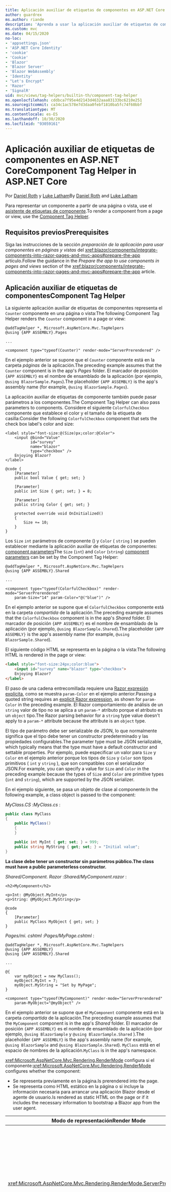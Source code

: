 ```yaml
---
title: Aplicación auxiliar de etiquetas de componentes en ASP.NET Core
author: guardrex
ms.author: riande
description: 'Aprenda a usar la aplicación auxiliar de etiquetas de componentes de ASP.NET Core para representar Razor componentes en páginas y vistas.'
ms.custom: mvc
ms.date: 04/15/2020
no-loc:
- 'appsettings.json'
- 'ASP.NET Core Identity'
- 'cookie'
- 'Cookie'
- 'Blazor'
- 'Blazor Server'
- 'Blazor WebAssembly'
- 'Identity'
- "Let's Encrypt"
- 'Razor'
- 'SignalR'
uid: mvc/views/tag-helpers/builtin-th/component-tag-helper
ms.openlocfilehash: cddbca7f95e4d2143d4632aaa83133bc6210e251
ms.sourcegitcommit: ca34c1ac578e7d3daa0febf1810ba5fc74f60bbf
ms.translationtype: MT
ms.contentlocale: es-ES
ms.lasthandoff: 10/30/2020
ms.locfileid: "93059161"
---
```

# <a name="component-tag-helper-in-aspnet-core"></a><span data-ttu-id="1b8fe-103">Aplicación auxiliar de etiquetas de componentes en ASP.NET Core</span><span class="sxs-lookup"><span data-stu-id="1b8fe-103">Component Tag Helper in ASP.NET Core</span></span>

<span data-ttu-id="1b8fe-104">Por [Daniel Roth](https://github.com/danroth27) y [Luke Latham](https://github.com/guardrex)</span><span class="sxs-lookup"><span data-stu-id="1b8fe-104">By [Daniel Roth](https://github.com/danroth27) and [Luke Latham](https://github.com/guardrex)</span></span>

<span data-ttu-id="1b8fe-105">Para representar un componente a partir de una página o vista, use el [asistente de etiquetas de componente](xref:Microsoft.AspNetCore.Mvc.TagHelpers.ComponentTagHelper).</span><span class="sxs-lookup"><span data-stu-id="1b8fe-105">To render a component from a page or view, use the [Component Tag Helper](xref:Microsoft.AspNetCore.Mvc.TagHelpers.ComponentTagHelper).</span></span>

## <a name="prerequisites"></a><span data-ttu-id="1b8fe-106">Requisitos previos</span><span class="sxs-lookup"><span data-stu-id="1b8fe-106">Prerequisites</span></span>

<span data-ttu-id="1b8fe-107">Siga las instrucciones de la sección *preparación de la aplicación para usar componentes en páginas y vistas* del <xref:blazor/components/integrate-components-into-razor-pages-and-mvc-apps#prepare-the-app> artículo.</span><span class="sxs-lookup"><span data-stu-id="1b8fe-107">Follow the guidance in the *Prepare the app to use components in pages and views* section of the <xref:blazor/components/integrate-components-into-razor-pages-and-mvc-apps#prepare-the-app> article.</span></span>

## <a name="component-tag-helper"></a><span data-ttu-id="1b8fe-108">Aplicación auxiliar de etiquetas de componentes</span><span class="sxs-lookup"><span data-stu-id="1b8fe-108">Component Tag Helper</span></span>

<span data-ttu-id="1b8fe-109">La siguiente aplicación auxiliar de etiquetas de componentes representa el `Counter` componente en una página o vista:</span><span class="sxs-lookup"><span data-stu-id="1b8fe-109">The following Component Tag Helper renders the `Counter` component in a page or view:</span></span>

```cshtml
@addTagHelper *, Microsoft.AspNetCore.Mvc.TagHelpers
@using {APP ASSEMBLY}.Pages

...

<component type="typeof(Counter)" render-mode="ServerPrerendered" />
```

<span data-ttu-id="1b8fe-110">En el ejemplo anterior se supone que el `Counter` componente está en la carpeta *páginas* de la aplicación.</span><span class="sxs-lookup"><span data-stu-id="1b8fe-110">The preceding example assumes that the `Counter` component is in the app's *Pages* folder.</span></span> <span data-ttu-id="1b8fe-111">El marcador de posición `{APP ASSEMBLY}` es el nombre de ensamblado de la aplicación (por ejemplo, `@using BlazorSample.Pages`).</span><span class="sxs-lookup"><span data-stu-id="1b8fe-111">The placeholder `{APP ASSEMBLY}` is the app's assembly name (for example, `@using BlazorSample.Pages`).</span></span>

<span data-ttu-id="1b8fe-112">La aplicación auxiliar de etiquetas de componente también puede pasar parámetros a los componentes.</span><span class="sxs-lookup"><span data-stu-id="1b8fe-112">The Component Tag Helper can also pass parameters to components.</span></span> <span data-ttu-id="1b8fe-113">Considere el siguiente `ColorfulCheckbox` componente que establece el color y el tamaño de la etiqueta de casilla:</span><span class="sxs-lookup"><span data-stu-id="1b8fe-113">Consider the following `ColorfulCheckbox` component that sets the check box label's color and size:</span></span>

```razor
<label style="font-size:@(Size)px;color:@Color">
    <input @bind="Value"
           id="survey" 
           name="blazor" 
           type="checkbox" />
    Enjoying Blazor?
</label>

@code {
    [Parameter]
    public bool Value { get; set; }

    [Parameter]
    public int Size { get; set; } = 8;

    [Parameter]
    public string Color { get; set; }

    protected override void OnInitialized()
    {
        Size += 10;
    }
}
```

<span data-ttu-id="1b8fe-114">Los `Size` `int` parámetros de componente () y `Color` ( `string` ) se pueden establecer mediante la aplicación auxiliar de etiquetas de componentes: [component parameters](xref:blazor/components/index#component-parameters)</span><span class="sxs-lookup"><span data-stu-id="1b8fe-114">The `Size` (`int`) and `Color` (`string`) [component parameters](xref:blazor/components/index#component-parameters) can be set by the Component Tag Helper:</span></span>

```cshtml
@addTagHelper *, Microsoft.AspNetCore.Mvc.TagHelpers
@using {APP ASSEMBLY}.Shared

...

<component type="typeof(ColorfulCheckbox)" render-mode="ServerPrerendered" 
    param-Size="14" param-Color="@("blue")" />
```

<span data-ttu-id="1b8fe-115">En el ejemplo anterior se supone que el `ColorfulCheckbox` componente está en la carpeta *compartida* de la aplicación.</span><span class="sxs-lookup"><span data-stu-id="1b8fe-115">The preceding example assumes that the `ColorfulCheckbox` component is in the app's *Shared* folder.</span></span> <span data-ttu-id="1b8fe-116">El marcador de posición `{APP ASSEMBLY}` es el nombre de ensamblado de la aplicación (por ejemplo, `@using BlazorSample.Shared`).</span><span class="sxs-lookup"><span data-stu-id="1b8fe-116">The placeholder `{APP ASSEMBLY}` is the app's assembly name (for example, `@using BlazorSample.Shared`).</span></span>

<span data-ttu-id="1b8fe-117">El siguiente código HTML se representa en la página o la vista:</span><span class="sxs-lookup"><span data-stu-id="1b8fe-117">The following HTML is rendered in the page or view:</span></span>

```html
<label style="font-size:24px;color:blue">
    <input id="survey" name="blazor" type="checkbox">
    Enjoying Blazor?
</label>
```

<span data-ttu-id="1b8fe-118">El paso de una cadena entrecomillada requiere una [ Razor expresión explícita](xref:mvc/views/razor#explicit-razor-expressions), como se muestra `param-Color` en el ejemplo anterior.</span><span class="sxs-lookup"><span data-stu-id="1b8fe-118">Passing a quoted string requires an [explicit Razor expression](xref:mvc/views/razor#explicit-razor-expressions), as shown for `param-Color` in the preceding example.</span></span> <span data-ttu-id="1b8fe-119">El Razor comportamiento de análisis de un `string` valor de tipo no se aplica a un `param-*` atributo porque el atributo es un `object` tipo.</span><span class="sxs-lookup"><span data-stu-id="1b8fe-119">The Razor parsing behavior for a `string` type value doesn't apply to a `param-*` attribute because the attribute is an `object` type.</span></span>

<span data-ttu-id="1b8fe-120">El tipo de parámetro debe ser serializable de JSON, lo que normalmente significa que el tipo debe tener un constructor predeterminado y las propiedades configurables.</span><span class="sxs-lookup"><span data-stu-id="1b8fe-120">The parameter type must be JSON serializable, which typically means that the type must have a default constructor and settable properties.</span></span> <span data-ttu-id="1b8fe-121">Por ejemplo, puede especificar un valor para `Size` y `Color` en el ejemplo anterior porque los tipos de `Size` y `Color` son tipos primitivos ( `int` y `string` ), que son compatibles con el serializador JSON.</span><span class="sxs-lookup"><span data-stu-id="1b8fe-121">For example, you can specify a value for `Size` and `Color` in the preceding example because the types of `Size` and `Color` are primitive types (`int` and `string`), which are supported by the JSON serializer.</span></span>

<span data-ttu-id="1b8fe-122">En el ejemplo siguiente, se pasa un objeto de clase al componente:</span><span class="sxs-lookup"><span data-stu-id="1b8fe-122">In the following example, a class object is passed to the component:</span></span>

<span data-ttu-id="1b8fe-123">*MyClass.CS* :</span><span class="sxs-lookup"><span data-stu-id="1b8fe-123">*MyClass.cs* :</span></span>

```csharp
public class MyClass
{
    public MyClass()
    {
    }

    public int MyInt { get; set; } = 999;
    public string MyString { get; set; } = "Initial value";
}
```

<span data-ttu-id="1b8fe-124">**La clase debe tener un constructor sin parámetros público.**</span><span class="sxs-lookup"><span data-stu-id="1b8fe-124">**The class must have a public parameterless constructor.**</span></span>

<span data-ttu-id="1b8fe-125">*Shared/Component. Razor* :</span><span class="sxs-lookup"><span data-stu-id="1b8fe-125">*Shared/MyComponent.razor* :</span></span>

```razor
<h2>MyComponent</h2>

<p>Int: @MyObject.MyInt</p>
<p>String: @MyObject.MyString</p>

@code
{
    [Parameter]
    public MyClass MyObject { get; set; }
}
```

<span data-ttu-id="1b8fe-126">*Pages/mi. cshtml* :</span><span class="sxs-lookup"><span data-stu-id="1b8fe-126">*Pages/MyPage.cshtml* :</span></span>

```cshtml
@addTagHelper *, Microsoft.AspNetCore.Mvc.TagHelpers
@using {APP ASSEMBLY}
@using {APP ASSEMBLY}.Shared

...

@{
    var myObject = new MyClass();
    myObject.MyInt = 7;
    myObject.MyString = "Set by MyPage";
}

<component type="typeof(MyComponent)" render-mode="ServerPrerendered" 
    param-MyObject="@myObject" />
```

<span data-ttu-id="1b8fe-127">En el ejemplo anterior se supone que el `MyComponent` componente está en la carpeta *compartida* de la aplicación.</span><span class="sxs-lookup"><span data-stu-id="1b8fe-127">The preceding example assumes that the `MyComponent` component is in the app's *Shared* folder.</span></span> <span data-ttu-id="1b8fe-128">El marcador de posición `{APP ASSEMBLY}` es el nombre de ensamblado de la aplicación (por ejemplo, `@using BlazorSample` y `@using BlazorSample.Shared` ).</span><span class="sxs-lookup"><span data-stu-id="1b8fe-128">The placeholder `{APP ASSEMBLY}` is the app's assembly name (for example, `@using BlazorSample` and `@using BlazorSample.Shared`).</span></span> <span data-ttu-id="1b8fe-129">`MyClass` está en el espacio de nombres de la aplicación.</span><span class="sxs-lookup"><span data-stu-id="1b8fe-129">`MyClass` is in the app's namespace.</span></span>

<span data-ttu-id="1b8fe-130"><xref:Microsoft.AspNetCore.Mvc.Rendering.RenderMode> configura si el componente:</span><span class="sxs-lookup"><span data-stu-id="1b8fe-130"><xref:Microsoft.AspNetCore.Mvc.Rendering.RenderMode> configures whether the component:</span></span>

* <span data-ttu-id="1b8fe-131">Se representa previamente en la página.</span><span class="sxs-lookup"><span data-stu-id="1b8fe-131">Is prerendered into the page.</span></span>
* <span data-ttu-id="1b8fe-132">Se representa como HTML estático en la página o si incluye la información necesaria para arrancar una aplicación Blazor desde el agente de usuario.</span><span class="sxs-lookup"><span data-stu-id="1b8fe-132">Is rendered as static HTML on the page or if it includes the necessary information to bootstrap a Blazor app from the user agent.</span></span>

| <span data-ttu-id="1b8fe-133">Modo de representación</span><span class="sxs-lookup"><span data-stu-id="1b8fe-133">Render Mode</span></span> | <span data-ttu-id="1b8fe-134">Descripción</span><span class="sxs-lookup"><span data-stu-id="1b8fe-134">Description</span></span> |
| ----------- | ----------- |
| <xref:Microsoft.AspNetCore.Mvc.Rendering.RenderMode.ServerPrerendered> | <span data-ttu-id="1b8fe-135">Representa el componente en código HTML estático e incluye un marcador para una aplicación Blazor Server.</span><span class="sxs-lookup"><span data-stu-id="1b8fe-135">Renders the component into static HTML and includes a marker for a Blazor Server app.</span></span> <span data-ttu-id="1b8fe-136">Cuando se inicia el agente de usuario, este marcador se usa para arrancar una aplicación Blazor.</span><span class="sxs-lookup"><span data-stu-id="1b8fe-136">When the user-agent starts, this marker is used to bootstrap a Blazor app.</span></span> |
| <xref:Microsoft.AspNetCore.Mvc.Rendering.RenderMode.Server> | <span data-ttu-id="1b8fe-137">Representa un marcador para una aplicación Blazor Server.</span><span class="sxs-lookup"><span data-stu-id="1b8fe-137">Renders a marker for a Blazor Server app.</span></span> <span data-ttu-id="1b8fe-138">La salida del componente no está incluida.</span><span class="sxs-lookup"><span data-stu-id="1b8fe-138">Output from the component isn't included.</span></span> <span data-ttu-id="1b8fe-139">Cuando se inicia el agente de usuario, este marcador se usa para arrancar una aplicación Blazor.</span><span class="sxs-lookup"><span data-stu-id="1b8fe-139">When the user-agent starts, this marker is used to bootstrap a Blazor app.</span></span> |
| <xref:Microsoft.AspNetCore.Mvc.Rendering.RenderMode.Static> | <span data-ttu-id="1b8fe-140">Representa el componente en HTML estático.</span><span class="sxs-lookup"><span data-stu-id="1b8fe-140">Renders the component into static HTML.</span></span> |

<span data-ttu-id="1b8fe-141">Mientras que las páginas y las vistas pueden utilizar componentes, el opuesto no es cierto.</span><span class="sxs-lookup"><span data-stu-id="1b8fe-141">While pages and views can use components, the converse isn't true.</span></span> <span data-ttu-id="1b8fe-142">Los componentes no pueden usar características específicas de la página y de la vista, como vistas y secciones parciales.</span><span class="sxs-lookup"><span data-stu-id="1b8fe-142">Components can't use view- and page-specific features, such as partial views and sections.</span></span> <span data-ttu-id="1b8fe-143">Para usar la lógica de una vista parcial en un componente, se debe factorizar la lógica de vista parcial en un componente.</span><span class="sxs-lookup"><span data-stu-id="1b8fe-143">To use logic from a partial view in a component, factor out the partial view logic into a component.</span></span>

<span data-ttu-id="1b8fe-144">No se admite la representación de componentes de servidor desde una página HTML estática.</span><span class="sxs-lookup"><span data-stu-id="1b8fe-144">Rendering server components from a static HTML page isn't supported.</span></span>

## <a name="additional-resources"></a><span data-ttu-id="1b8fe-145">Recursos adicionales</span><span class="sxs-lookup"><span data-stu-id="1b8fe-145">Additional resources</span></span>

* <xref:Microsoft.AspNetCore.Mvc.TagHelpers.ComponentTagHelper>
* <xref:mvc/views/tag-helpers/intro>
* <xref:blazor/components/index>
